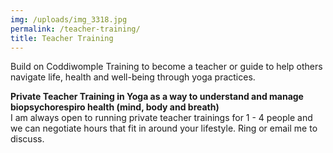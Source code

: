 ```yaml
---
img: /uploads/img_3318.jpg
permalink: /teacher-training/
title: Teacher Training
---
```

B﻿uild on Coddiwomple Training to become a teacher or guide to help others navigate life, health and well-being through yoga practices.



**Private Teacher Training in Yoga as a way to understand and manage biopsychorespiro health (mind, body and breath)**\
I am always open to running private teacher trainings for 1 - 4 people and we can negotiate hours that fit in around your lifestyle. Ring or email me to discuss.
